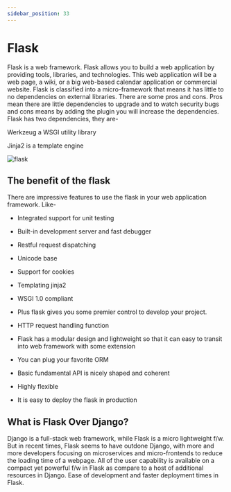 ```yaml
---
sidebar_position: 33
---
```



# Flask

Flask is a web framework. Flask allows you to build a web application by providing tools, libraries, and technologies. This web application will be a web page, a wiki, or a big web-based calendar application or commercial website. Flask is classified into a micro-framework that means it has little to no dependencies on external libraries. There are some pros and cons. Pros mean there are little dependencies to upgrade and to watch security bugs and cons means by adding the plugin you will increase the dependencies. Flask has two dependencies, they are-

Werkzeug a WSGI utility library

Jinja2 is a template engine

![flask](https://miro.medium.com/max/480/1*MCpM5idqhNRjoWCfb_60OA.png)

## The benefit of the flask

There are impressive features to use the flask in your web application framework. Like-

- Integrated support for unit testing

- Built-in development server and fast debugger

- Restful request dispatching

- Unicode base

- Support for cookies

- Templating jinja2

- WSGI 1.0 compliant

- Plus flask gives you some premier control to develop your project.

- HTTP request handling function

- Flask has a modular design and lightweight so that it can easy to transit into web framework with some extension

- You can plug your favorite ORM

- Basic fundamental API is nicely shaped and coherent

- Highly flexible

- It is easy to deploy the flask in production


## What is Flask Over Django?

Django is a full-stack web framework, while Flask is a micro lightweight f/w. But in recent times, Flask seems to have outdone Django, with more and more developers focusing on microservices and micro-frontends to reduce the loading time of a webpage. All of the user capability is available on a compact yet powerful f/w in Flask as compare to a host of additional resources in Django. Ease of development and faster deployment times in Flask.
